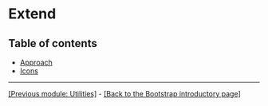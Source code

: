 # Extend

## Table of contents

* [Approach](https://github.com/AndrewSRea/My_Learning_Port/tree/main/Bootstrap/Extend/Approach#approach)
* [Icons](https://github.com/AndrewSRea/My_Learning_Port/tree/main/Bootstrap/Extend/Icons#icons)

<hr>

[[Previous module: Utilities]](https://github.com/AndrewSRea/My_Learning_Port/tree/main/Bootstrap/Utilities#utilities) - [[Back to the Bootstrap introductory page]](https://github.com/AndrewSRea/My_Learning_Port/tree/main/Bootstrap#bootstrap)